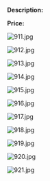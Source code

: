 **Description:**

**Price:**

![911.jpg](../images/911.jpg)

![912.jpg](../images/912.jpg)

![913.jpg](../images/913.jpg)

![914.jpg](../images/914.jpg)

![915.jpg](../images/915.jpg)

![916.jpg](../images/916.jpg)

![917.jpg](../images/917.jpg)

![918.jpg](../images/918.jpg)

![919.jpg](../images/919.jpg)

![920.jpg](../images/920.jpg)

![921.jpg](../images/921.jpg)
